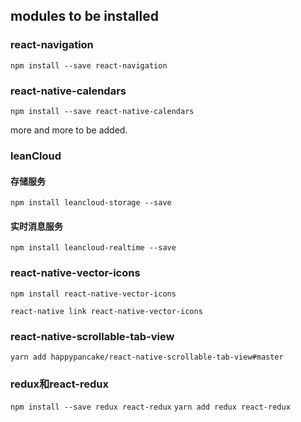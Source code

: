

## modules to be installed

### react-navigation

`npm install --save react-navigation`

### react-native-calendars

`npm install --save react-native-calendars`

more and more to be added.

### leanCloud 
#### 存储服务

`npm install leancloud-storage --save`

#### 实时消息服务


`npm install leancloud-realtime --save `

### react-native-vector-icons

` npm install react-native-vector-icons ` 

` react-native link react-native-vector-icons `

### react-native-scrollable-tab-view

`yarn add happypancake/react-native-scrollable-tab-view#master `

### redux和react-redux

`npm install --save redux react-redux`
`yarn add redux react-redux`
